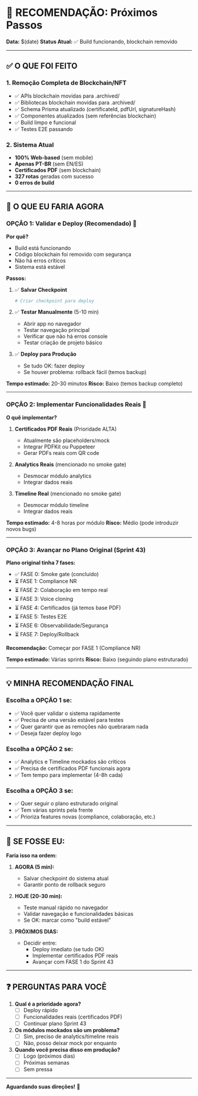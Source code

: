 # 🎯 RECOMENDAÇÃO: Próximos Passos

**Data:** $(date)
**Status Atual:** ✅ Build funcionando, blockchain removido

---

## ✅ O QUE FOI FEITO

### 1. Remoção Completa de Blockchain/NFT
- ✅ APIs blockchain movidas para .archived/
- ✅ Bibliotecas blockchain movidas para .archived/
- ✅ Schema Prisma atualizado (certificateId, pdfUrl, signatureHash)
- ✅ Componentes atualizados (sem referências blockchain)
- ✅ Build limpo e funcional
- ✅ Testes E2E passando

### 2. Sistema Atual
- **100% Web-based** (sem mobile)
- **Apenas PT-BR** (sem EN/ES)
- **Certificados PDF** (sem blockchain)
- **327 rotas** geradas com sucesso
- **0 erros de build**

---

## 🚀 O QUE EU FARIA AGORA

### OPÇÃO 1: Validar e Deploy (Recomendado) 🎯

**Por quê?**
- Build está funcionando
- Código blockchain foi removido com segurança
- Não há erros críticos
- Sistema está estável

**Passos:**
1. ✅ **Salvar Checkpoint**
   ```bash
   # Criar checkpoint para deploy
   ```

2. ✅ **Testar Manualmente** (5-10 min)
   - Abrir app no navegador
   - Testar navegação principal
   - Verificar que não há erros console
   - Testar criação de projeto básico

3. ✅ **Deploy para Produção**
   - Se tudo OK: fazer deploy
   - Se houver problema: rollback fácil (temos backup)

**Tempo estimado:** 20-30 minutos
**Risco:** Baixo (temos backup completo)

---

### OPÇÃO 2: Implementar Funcionalidades Reais 🔨

**O quê implementar?**
1. **Certificados PDF Reais** (Prioridade ALTA)
   - Atualmente são placeholders/mock
   - Integrar PDFKit ou Puppeteer
   - Gerar PDFs reais com QR code

2. **Analytics Reais** (mencionado no smoke gate)
   - Desmocar módulo analytics
   - Integrar dados reais

3. **Timeline Real** (mencionado no smoke gate)
   - Desmocar módulo timeline
   - Integrar dados reais

**Tempo estimado:** 4-8 horas por módulo
**Risco:** Médio (pode introduzir novos bugs)

---

### OPÇÃO 3: Avançar no Plano Original (Sprint 43)

**Plano original tinha 7 fases:**
- ✅ FASE 0: Smoke gate (concluído)
- ⏳ FASE 1: Compliance NR
- ⏳ FASE 2: Colaboração em tempo real
- ⏳ FASE 3: Voice cloning
- ⏳ FASE 4: Certificados (já temos base PDF)
- ⏳ FASE 5: Testes E2E
- ⏳ FASE 6: Observabilidade/Segurança
- ⏳ FASE 7: Deploy/Rollback

**Recomendação:** Começar por FASE 1 (Compliance NR)

**Tempo estimado:** Várias sprints
**Risco:** Baixo (seguindo plano estruturado)

---

## 💡 MINHA RECOMENDAÇÃO FINAL

### Escolha a **OPÇÃO 1** se:
- ✅ Você quer validar o sistema rapidamente
- ✅ Precisa de uma versão estável para testes
- ✅ Quer garantir que as remoções não quebraram nada
- ✅ Deseja fazer deploy logo

### Escolha a **OPÇÃO 2** se:
- ✅ Analytics e Timeline mockados são críticos
- ✅ Precisa de certificados PDF funcionais agora
- ✅ Tem tempo para implementar (4-8h cada)

### Escolha a **OPÇÃO 3** se:
- ✅ Quer seguir o plano estruturado original
- ✅ Tem várias sprints pela frente
- ✅ Prioriza features novas (compliance, colaboração, etc.)

---

## 🎯 SE FOSSE EU:

**Faria isso na ordem:**

1. **AGORA (5 min):**
   - Salvar checkpoint do sistema atual
   - Garantir ponto de rollback seguro

2. **HOJE (20-30 min):**
   - Teste manual rápido no navegador
   - Validar navegação e funcionalidades básicas
   - Se OK: marcar como "build estável"

3. **PRÓXIMOS DIAS:**
   - Decidir entre:
     - Deploy imediato (se tudo OK)
     - Implementar certificados PDF reais
     - Avançar com FASE 1 do Sprint 43

---

## ❓ PERGUNTAS PARA VOCÊ

1. **Qual é a prioridade agora?**
   - [ ] Deploy rápido
   - [ ] Funcionalidades reais (certificados PDF)
   - [ ] Continuar plano Sprint 43

2. **Os módulos mockados são um problema?**
   - [ ] Sim, preciso de analytics/timeline reais
   - [ ] Não, posso deixar mock por enquanto

3. **Quando você precisa disso em produção?**
   - [ ] Logo (próximos dias)
   - [ ] Próximas semanas
   - [ ] Sem pressa

---

**Aguardando suas direções!** 🚀

